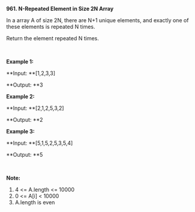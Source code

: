 **961. N-Repeated Element in Size 2N Array**

In a array A of size 2N, there are N+1 unique elements, and exactly one of these elements is repeated N times.

Return the element repeated N times.

 

**Example 1:**

**Input: **[1,2,3,3]

**Output: **3

**Example 2:**

**Input: **[2,1,2,5,3,2]

**Output: **2

**Example 3:**

**Input: **[5,1,5,2,5,3,5,4]

**Output: **5

 

**Note:**

1. 4 &lt;= A.length &lt;= 10000
2. 0 &lt;= A[i] &lt; 10000
3. A.length is even
